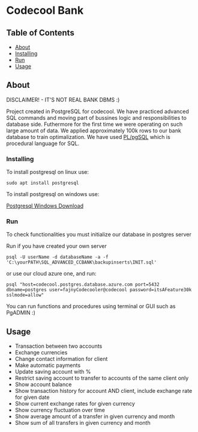 # Codecool Bank

## Table of Contents

- [About](#about)
- [Installing](#installing)
- [Run](#run)
- [Usage](#usage)

## About <a name = "about"></a>

DISCLAIMER! - IT'S NOT REAL BANK DBMS :)

Project created in PostgreSQL for codecool. We have practiced advanced SQL commands and 
moving part of bussines logic and responsibilities to database side.
Futhermore for the first time we were operating on such large amount of data.
We applied approximately 100k rows to our bank database to train optimalization. 
We have used [PL/pgSQL](https://www.postgresql.org/docs/9.3/plpgsql.html) which is procedural language for SQL. 


### Installing <a name = "installing"></a>

To install postgresql on linux use:

```
sudo apt install postgresql
```

To install postgresql on windows use:

[Postgresql Windows Download](https://www.postgresql.org/download/windows/)


### Run <a name = "run"></a>

To check functionalities you must initialize our database in postgres server

Run if you have created your own server

```
psql -U userName -d databaseName -a -f 'C:\yourPATH\SQL_ADVANCED_CCBANK\backupinserts\INIT.sql'
```

or use our cloud azure one, and run:

```
psql "host=codecool.postgres.database.azure.com port=5432 dbname=postgres user=fajnyCodecooler@codecool password=itsAFeature30k sslmode=allow"
```

You can run functions and procedures using terminal or GUI such as PgADMIN :)

## Usage <a name = "usage"></a>

- Transaction between two accounts
- Exchange currencies 
- Change contact information for client
- Make automatic payments
- Update saving account with %
- Restrict saving account to transfer to accounts of the same client only
- Show account balance
- Show transaction history for account AND client, include exchange rate for given date
- Show current exchange rates for given currency
- Show currency fluctuation over time
- Show average amount of a transfer in given currency and month
- Show sum of all transfers in given currency and month

